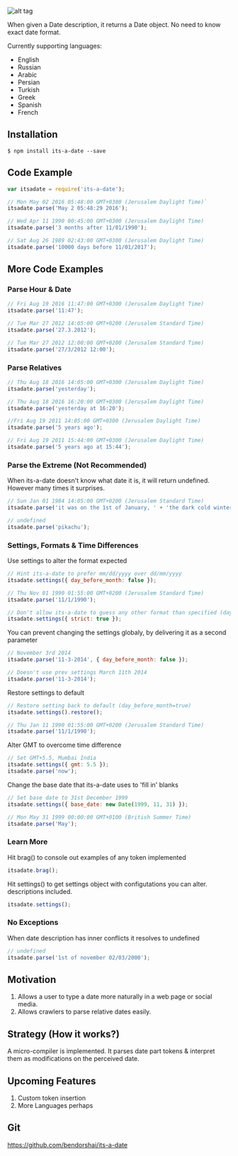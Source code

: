 ![alt tag](https://github.com/bendorshai/its-a-date/blob/master/logo.png?raw=true)

When given a Date description, it returns a Date object.
No need to know exact date format.

Currently supporting languages:

- English
- Russian
- Arabic
- Persian
- Turkish
- Greek
- Spanish
- French

## Installation

```
$ npm install its-a-date --save
```

## Code Example

```js
var itsadate = require('its-a-date');

// Mon May 02 2016 05:48:00 GMT+0300 (Jerusalem Daylight Time)`
itsadate.parse('May 2 05:48:29 2016');

// Wed Apr 11 1990 00:45:00 GMT+0300 (Jerusalem Daylight Time)
itsadate.parse('3 months after 11/01/1990');

// Sat Aug 26 1989 02:43:00 GMT+0300 (Jerusalem Daylight Time)
itsadate.parse('10000 days before 11/01/2017');
```

## More Code Examples

### Parse Hour & Date

```js
// Fri Aug 19 2016 11:47:00 GMT+0300 (Jerusalem Daylight Time)
itsadate.parse('11:47');

// Tue Mar 27 2012 14:05:00 GMT+0200 (Jerusalem Standard Time)
itsadate.parse('27.3.2012');

// Tue Mar 27 2012 12:00:00 GMT+0200 (Jerusalem Standard Time)
itsadate.parse('27/3/2012 12:00');
```

### Parse Relatives

```js
// Thu Aug 18 2016 14:05:00 GMT+0300 (Jerusalem Daylight Time)
itsadate.parse('yesterday');

// Thu Aug 18 2016 16:20:00 GMT+0300 (Jerusalem Daylight Time)
itsadate.parse('yesterday at 16:20');

//Fri Aug 19 2011 14:05:00 GMT+0300 (Jerusalem Daylight Time)
itsadate.parse('5 years ago');

// Fri Aug 19 2011 15:44:00 GMT+0300 (Jerusalem Daylight Time)
itsadate.parse('5 years ago at 15:44');
```

### Parse the Extreme (Not Recommended)

When its-a-date doesn't know what date it is, it will return undefined.
However many times it surprises.

```js
// Sun Jan 01 1984 14:05:00 GMT+0200 (Jerusalem Standard Time)
itsadate.parse('it was on the 1st of January, ' + 'the dark cold winter of 1984');

// undefined
itsadate.parse('pikachu');
```

### Settings, Formats & Time Differences

Use settings to alter the format expected

```js
// Hint its-a-date to prefer mm/dd/yyyy over dd/mm/yyyy
itsadate.settings({ day_before_month: false });

// Thu Nov 01 1990 01:55:00 GMT+0200 (Jerusalem Standard Time)
itsadate.parse('11/1/1990');
```

```js
// Don't allow its-a-date to guess any other format than specified (day MUST be before month or vise-versa)
itsadate.settings({ strict: true });
```

You can prevent changing the settings globaly, by delivering it as a second parameter

```js
// November 3rd 2014
itsadate.parse('11-3-2014', { day_before_month: false });

// Doesn't use prev settings March 11th 2014
itsadate.parse('11-3-2014');
```

Restore settings to default

```js
// Restore setting back to default (day_before_month=true)
itsadate.settings().restore();

// Thu Jan 11 1990 01:55:00 GMT+0200 (Jerusalem Standard Time)
itsadate.parse('11/1/1990');
```

Alter GMT to overcome time difference

```js
// Set GMT+5.5, Mumbai India
itsadate.settings({ gmt: 5.5 });
itsadate.parse('now');
```

Change the base date that its-a-date uses to 'fill in' blanks

```js
// Set base date to 31st December 1999
itsadate.settings({ base_date: new Date(1999, 11, 31) });

// Mon May 31 1999 00:00:00 GMT+0100 (British Summer Time)
itsadate.parse('May');
```

### Learn More

Hit brag() to console out examples of any token implemented

```js
itsadate.brag();
```

Hit settings() to get settings object with configutations you can alter. descriptions included.

```js
itsadate.settings();
```

### No Exceptions

When date description has inner conflicts it resolves to undefined

```js
// undefined
itsadate.parse('1st of november 02/03/2000');
```

## Motivation

1. Allows a user to type a date more naturally in a web page or social media.
2. Allows crawlers to parse relative dates easily.

## Strategy (How it works?)

A micro-compiler is implemented. It parses date part tokens &
interpret them as modifications on the perceived date.

## Upcoming Features

1. Custom token insertion
2. More Languages perhaps

## Git

https://github.com/bendorshai/its-a-date
